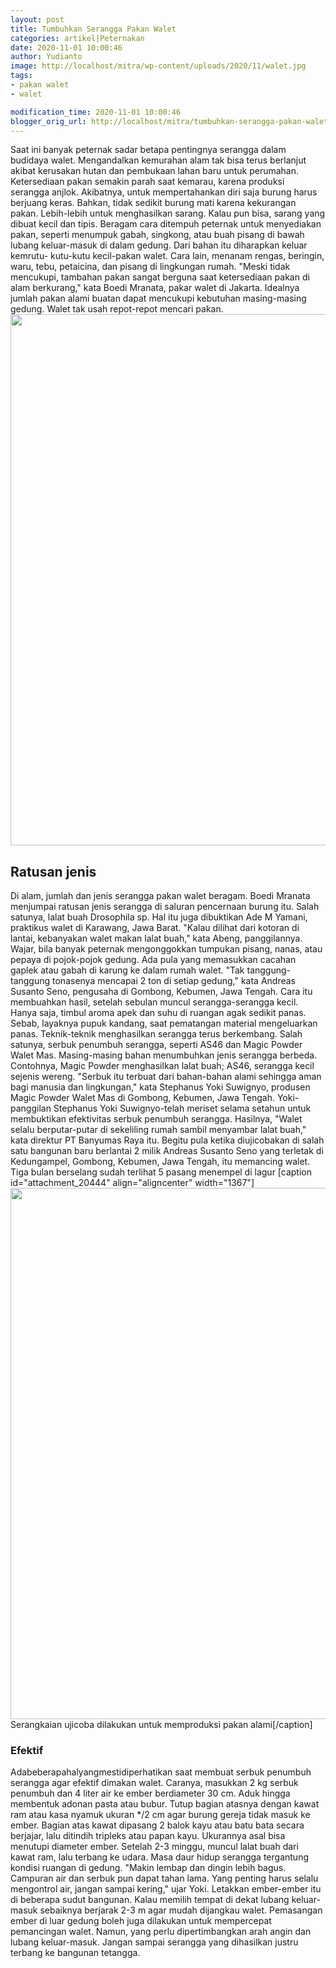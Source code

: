 ```yaml
---
layout: post
title: Tumbuhkan Serangga Pakan Walet
categories: artikel|Peternakan
date: 2020-11-01 10:00:46
author: Yudianto
image: http://localhost/mitra/wp-content/uploads/2020/11/walet.jpg
tags:
- pakan walet
- walet

modification_time: 2020-11-01 10:00:46
blogger_orig_url: http://localhost/mitra/tumbuhkan-serangga-pakan-walet.html
---
```


Saat ini banyak peternak sadar betapa pentingnya serangga dalam budidaya walet. Mengandalkan kemurahan alam tak bisa terus berlanjut akibat kerusakan hutan dan pembukaan lahan baru untuk perumahan. Ketersediaan pakan semakin parah saat kemarau, karena produksi serangga anjlok. Akibatnya, untuk mempertahankan diri saja burung harus berjuang keras. Bahkan, tidak sedikit burung mati karena kekurangan pakan. Lebih-lebih untuk menghasilkan sarang. Kalau pun bisa, sarang yang dibuat kecil dan tipis.
Beragam cara ditempuh peternak untuk menyediakan pakan, seperti menumpuk gabah, singkong, atau buah pisang di bawah lubang keluar-masuk di dalam gedung. Dari bahan itu diharapkan keluar kemrutu- kutu-kutu kecil-pakan walet.
Cara lain, menanam rengas, beringin, waru, tebu, petaicina, dan pisang di lingkungan rumah. "Meski tidak mencukupi, tambahan pakan sangat berguna saat ketersediaan pakan di alam berkurang," kata Boedi Mranata, pakar walet di Jakarta. Idealnya jumlah pakan alami buatan dapat mencukupi kebutuhan masing-masing gedung. Walet tak usah repot-repot mencari pakan.
<a href="http://127.0.0.1/mitra/wp-content/uploads/2020/11/Pakan.jpg"><img class="aligncenter wp-image-20442 size-full" src="http://127.0.0.1/mitra/wp-content/uploads/2020/11/Pakan.jpg" alt="" width="1431" height="850" /></a>
<h2>Ratusan jenis</h2>
Di alam, jumlah dan jenis serangga pakan walet beragam. Boedi Mranata menjumpai ratusan jenis serangga di saluran pencernaan burung itu. Salah satunya, lalat buah Drosophila sp. Hal itu juga dibuktikan Ade M Yamani, praktikus walet di Karawang, Jawa Barat. "Kalau dilihat dari kotoran di lantai, kebanyakan walet makan lalat buah," kata Abeng, panggilannya.
Wajar, bila banyak peternak mengonggokkan tumpukan pisang, nanas, atau pepaya di pojok-pojok gedung. Ada pula yang memasukkan cacahan gaplek atau gabah di karung ke dalam rumah walet. "Tak tanggung-tanggung tonasenya mencapai 2 ton di setiap gedung," kata Andreas Susanto Seno, pengusaha di Gombong, Kebumen, Jawa Tengah. Cara itu membuahkan hasil, setelah sebulan muncul serangga-serangga kecil. Hanya saja, timbul aroma apek dan suhu di ruangan agak sedikit panas. Sebab, layaknya pupuk kandang, saat pematangan material mengeluarkan panas.
Teknik-teknik menghasilkan serangga terus berkembang. Salah satunya, serbuk penumbuh serangga, seperti AS46 dan Magic Powder Walet Mas. Masing-masing bahan menumbuhkan jenis serangga berbeda. Contohnya, Magic Powder menghasilkan lalat buah; AS46, serangga kecil sejenis wereng. "Serbuk itu terbuat dari bahan-bahan alami sehingga aman bagi manusia dan lingkungan," kata Stephanus Yoki Suwignyo, produsen Magic Powder Walet Mas di Gombong, Kebumen, Jawa Tengah.
Yoki-panggilan Stephanus Yoki Suwignyo-telah meriset selama setahun untuk membuktikan efektivitas serbuk penumbuh serangga. Hasilnya, "Walet selalu berputar-putar di sekeliling rumah sambil menyambar lalat buah," kata direktur PT Banyumas Raya itu. Begitu pula ketika diujicobakan di salah satu bangunan baru berlantai 2 milik Andreas Susanto Seno yang terletak di Kedungampel, Gombong, Kebumen, Jawa Tengah, itu memancing walet. Tiga bulan berselang sudah terlihat 5 pasang menempel di lagur
[caption id="attachment_20444" align="aligncenter" width="1367"]<a href="http://127.0.0.1/mitra/wp-content/uploads/2020/11/Pakan-burung-Walet.jpg"><img class="wp-image-20444 size-full" src="http://127.0.0.1/mitra/wp-content/uploads/2020/11/Pakan-burung-Walet.jpg" alt="" width="1367" height="850" /></a> Serangkaian ujicoba dilakukan untuk memproduksi pakan alami[/caption]
<h3>Efektif</h3>
Adabeberapahalyangmestidiperhatikan saat membuat serbuk penumbuh serangga agar efektif dimakan walet. Caranya, masukkan 2 kg serbuk penumbuh dan 4 liter air ke ember berdiameter 30 cm. Aduk hingga membentuk adonan pasta atau bubur. Tutup bagian atasnya dengan kawat ram atau kasa nyamuk ukuran */2 cm agar burung gereja tidak masuk ke ember. Bagian atas kawat dipasang 2 balok kayu atau batu bata secara berjajar, lalu ditindih tripleks atau papan kayu. Ukurannya asal bisa menutupi diameter ember.
Setelah 2-3 minggu, muncul lalat buah dari kawat ram, lalu terbang ke udara. Masa daur hidup serangga tergantung kondisi ruangan di gedung. "Makin lembap dan dingin lebih bagus. Campuran air dan serbuk pun dapat tahan lama. Yang penting harus selalu mengontrol air, jangan sampai kering," ujar Yoki.
Letakkan ember-ember itu di beberapa sudut bangunan. Kalau memilih tempat di dekat lubang keluar-masuk sebaiknya berjarak 2-3 m agar mudah dijangkau walet. Pemasangan ember di luar gedung boleh juga dilakukan untuk mempercepat pemancingan walet. Namun, yang perlu dipertimbangkan arah angin dan lubang keluar-masuk. Jangan sampai serangga yang dihasilkan justru terbang ke bangunan tetangga.
